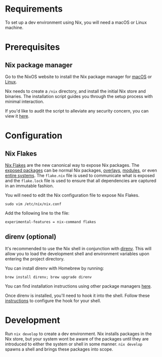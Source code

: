 # Requirements

To set up a dev environment using Nix, you will need a macOS or Linux machine.

# Prerequisites

## Nix package manager

Go to the NixOS website to install the Nix package manager for [macOS](https://nixos.org/download.html#nix-install-macos) or [Linux](https://nixos.org/download.html).

Nix needs to create a `/nix` directory, and install the initial Nix store and binaries. The installation script guides you through the setup process with minimal interaction.

If you'd like to audit the script to alleviate any security concern, you can view it [here](https://nixos.org/nix/install).

# Configuration

## Nix Flakes

[Nix Flakes](https://nixos.wiki/wiki/Flakes) are the new canonical way to expose Nix packages. The [exposed packages](https://nixos.wiki/wiki/Flakes#Output_schema) can be normal Nix packages, [overlays](https://nixos.wiki/wiki/Overlays), [modules](https://nixos.wiki/wiki/Module), or even [entire systems](https://nixos.wiki/wiki/Flakes#Using_nix_flakes_with_NixOS). The `flake.nix` file is used to communicate what is exposed and the `flake.lock` file is used to ensure that all dependencies are captured in an immutable fashion.

You will need to edit the Nix configuration file to expose Nix Flakes.

```
sudo vim /etc/nix/nix.conf
```

Add the following line to the file:

```
experimental-features = nix-command flakes
```

## direnv (optional)

It's recommended to use the Nix shell in conjunction with [direnv](https://github.com/direnv/direnv). This will allow you to load the development shell and environment variables upon entering the project directory.

You can install direnv with Homebrew by running:

```
brew install direnv; brew upgrade direnv
```

You can find installation instructions using other package managers [here](https://github.com/direnv/direnv/blob/master/docs/installation.md).

Once direnv is installed, you'll need to hook it into the shell. Follow these [instructions](https://github.com/direnv/direnv/blob/master/docs/hook.md) to configure the hook for your shell.

# Development

Run `nix develop` to create a dev environment. Nix installs packages in the Nix store, but your system wont be aware of the packages until they are introduced to either the system or shell in some manner. `nix develop` spawns a shell and brings these packages into scope.
